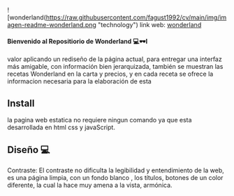 
![wonderland(https://raw.githubusercontent.com/fagust1992/cv/main/img/imagen-readme-wonderland.png "technology")
link web:
[wonderland](https://lovely-sherbet-a98514.netlify.app/)

#### Bienvenido al Repositiorio de Wonderland 💻🕶I
 valor aplicando un rediseño de la página actual, para entregar una interfaz más amigable, con información bien jerarquizada, también se muestran las recetas Wonderland en la carta y precios, y en cada receta se ofrece la informacion necesaria para la elaboración de esta 

## Install
la pagina web estatica no requiere ningun comando ya que esta desarrollada en html css y javaScript.

## Diseño 💻
 Contraste: El contraste no dificulta la legibilidad y entendimiento de la  web, es una página limpia, con un fondo blanco , los títulos, botones de un color diferente, la cual la hace muy amena a la vista, armónica.

